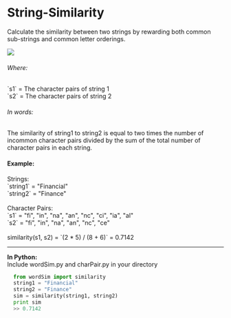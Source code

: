 String-Similarity
=================

Calculate the similarity between two strings by rewarding both common sub-strings and common letter orderings.

<img src="https://d3fuw6vo22gqor.cloudfront.net/images/string_sim.gif" />

<h6>Where:</h6>
`s1` = The character pairs of string 1
<br>
`s2` = The character pairs of string 2

<h6>In words: </h6>
The similarity of string1 to string2 is equal to two times the number of incommon character pairs divided by the sum of the total number of character pairs in each string.

<h4>Example:</h4>
Strings:
<br>
`string1` = "Financial"
<br>
`string2` = "Finance"
<br>
<br>
Character Pairs:
<br>
`s1` = "fi", "in", "na", "an", "nc", "ci", "ia", "al"
<br>
`s2` = "fi", "in", "na", "an", "nc", "ce"
<br>
<br>
similarity(s1, s2) = `(2 * 5) / (8 + 6)` = 0.7142

____
<strong>In Python:</strong>
<br>
Include wordSim.py and charPair.py in your directory</li>
<br>
```python
  from wordSim import similarity
  string1 = "Financial"
  string2 = "Finance"
  sim = similarity(string1, string2)
  print sim
  >> 0.7142
```
</ol>
